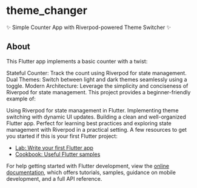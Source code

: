 # theme_changer

✨ Simple Counter App with Riverpod-powered Theme Switcher ✨

## About

This Flutter app implements a basic counter with a twist:

Stateful Counter: Track the count using Riverpod for state management.
Dual Themes: Switch between light and dark themes seamlessly using a toggle.
Modern Architecture: Leverage the simplicity and conciseness of Riverpod for state management.
This project provides a beginner-friendly example of:

Using Riverpod for state management in Flutter.
Implementing theme switching with dynamic UI updates.
Building a clean and well-organized Flutter app.
Perfect for learning best practices and exploring state management with Riverpod in a practical setting.
A few resources to get you started if this is your first Flutter project:

- [Lab: Write your first Flutter app](https://docs.flutter.dev/get-started/codelab)
- [Cookbook: Useful Flutter samples](https://docs.flutter.dev/cookbook)

For help getting started with Flutter development, view the
[online documentation](https://docs.flutter.dev/), which offers tutorials,
samples, guidance on mobile development, and a full API reference.
